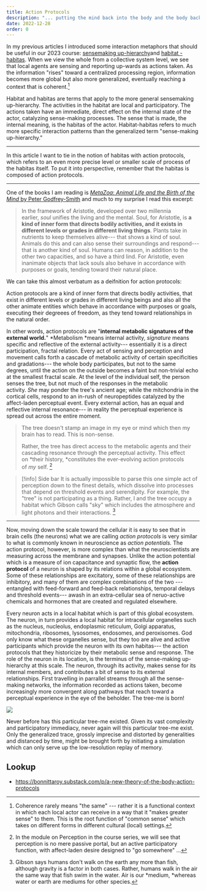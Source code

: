 ```yaml
---
title: Action Protocols
description: "... putting the mind back into the body and the body back into nature"
date: 2022-12-28
order: 0
---
```


In my previous articles I introduced some interaction metaphors that should be useful in our 2023 course: [sensemaking up-hierarchy](new-theory-of-the-body/up-hierarchy)and [habitat - habitas](new-theory-of-the-body/habitat-and-habitas). When we view the whole from a collective system level, we see that local agents are sensing and reporting up-wards as actions taken. As the information "rises" toward a centralized processing region, information becomes more global but also more generalized, eventually reaching a context that is coherent.[^1]

Habitat and habitas are terms that apply to the more general sensemaking up-hierarchy. The activities in the habitat are local and participatory. The actions taken have an immediate, direct effect on the internal state of the actor, catalyzing sense-making processes. The sense that is made, the internal meaning, is the habitas of the actor. Habitat-habitas refers to much more specific interaction patterns than the generalized term "sense-making up-hierarchy."

---

In this article I want to tie in the notion of habitas with action protocols, which refers to an even more precise level or smaller scale of process of the habitas itself. To put it into perspective, remember that the habitas is composed of action protocols.

---

One of the books I am reading is *[MetaZoa](https://www.amazon.com/Metazoa-Animal-Life-Birth-Mind/dp/0374207941/ref=sr_1_3?crid=FEFFF9OC1RIK&keywords=peter+godfrey-smith&qid=1671553152&sprefix=peter+godfrey%2Caps%2C179&sr=8-3)*[:](https://www.amazon.com/Metazoa-Animal-Life-Birth-Mind/dp/0374207941/ref=sr_1_3?crid=FEFFF9OC1RIK&keywords=peter+godfrey-smith&qid=1671553152&sprefix=peter+godfrey%2Caps%2C179&sr=8-3)*[ Animal Life and the Birth of the Mind](https://www.amazon.com/Metazoa-Animal-Life-Birth-Mind/dp/0374207941/ref=sr_1_3?crid=FEFFF9OC1RIK&keywords=peter+godfrey-smith&qid=1671553152&sprefix=peter+godfrey%2Caps%2C179&sr=8-3)*[ by Peter Godfrey-Smith](https://www.amazon.com/Metazoa-Animal-Life-Birth-Mind/dp/0374207941/ref=sr_1_3?crid=FEFFF9OC1RIK&keywords=peter+godfrey-smith&qid=1671553152&sprefix=peter+godfrey%2Caps%2C179&sr=8-3) and much to my surprise I read this excerpt:

> In the framework of Aristotle, developed over two millennia earlier, *soul* unifies the living and the mental. Soul, for Aristotle, is **a kind of inner form that directs bodily activities, and it exists in different levels or grades in different living things**. Plants take in nutrients to keep themselves alive--- that shows a kind of soul. Animals do this and can also sense their surroundings and respond--- that is another kind of soul. Humans can reason, in addition to the other two capacities, and so have a third lind. For Aristotle, even inanimate objects that lack souls also behave in accordance with purposes or goals, tending toward their natural place.

We can take this almost verbatum as a deifnition for action protocols:

Action protocols are a kind of inner form that directs bodily activities, that exist in different levels or grades in different living beings and also all the other animate entities which behave in accordance with purposes or goals, executing their degreees of freedom, as they tend toward relationships in the natural order.

In other words, action protocols are "**internal metabolic signatures of the external world.**" *Metabolism *means internal activity, *signature* means specific and reflective of the external activity--- essentially it is a direct participation, fractal relation. Every act of sensing and perception and movement calls forth a cascade of metabolic activity of certain specificities and gradations--- the whole body participates, but not to the same degrees, until the action on the outside becomes a faint but non-trivial echo at the smallest fractal scale. At the level of the individual self, the person senses the tree, but not much of the responses in the metabolic activity. *She* may ponder the tree's ancient age; while the mitchondria in the cortical cells, respond to an in-rush of neuropeptides catalyzed by the affect-laden perceptual event. Every external action, has an equal and reflective internal resonance--- in reality the perceptual experience is spread out across the entire moment.

> The tree doesn't stamp an image in my eye or mind which then my brain has to read. This is non-sense.
>
> Rather, the tree has direct access to the metabolic agents and their cascading resonance through the perceptual activity. This effect on *their history, *constitutes the ever-evolving action protocols of *my* self. [^2]

> [!info] Side bar
> It is actually impossible to parse this one simple act of perception down to the finest details, which dissolve into processes that depend on threshold events and serendipity. For example, the "tree" is not participating as a thing. Rather, I and the tree occupy a habitat which Gibson calls "sky" which includes the atmosphere and light photons and their interactions. [^3]

* * * * *

Now, moving down the scale toward the cellular it is easy to see that in brain cells (the neurons) what we are calling *action protocols* is very similar to what is commonly known in neuroscience as *action potentials.* The action protocol, however, is more complex than what the neuroscientists are measuring across the membrane and synapses. Unlike the action potential which is a measure of ion capacitance and synaptic flow, the **action protocol** of a neuron is shaped by its relations within a global ecosystem. Some of these relationships are excitatory, some of these relationships are inhibitory, and many of them are complex combinations of the two --- entangled with feed-forward and feed-back relationships, temporal delays and threshold events--- awash in an extra-cellular sea of neruo-active chemicals and hormones that are created and regulated elsewhere.

Every neuron acts in a local habitat which is part of this global ecosystem. The neuron, in turn provides a local habitat for intracellular organelles such as the nucleus, nucleolus, endoplasmic reticulum, Golgi apparatus, mitochondria, ribosomes, lysosomes, endosomes, and peroxisomes. God only know what these organelles sense, but they too are alive and active participants which provide the neuron with its own habitas--- the action protocols that they historicize by their metabolic sense and response. The role of the neuron in its location, is the terminus of the sense-making up-hierarchy at this scale. The neuron, through its activity, makes sense for its internal members, and contributes a bit of sense to its external relationships. First travelling in parrallel streams through all the sense-making networks, the information recorded as actions taken, become increasingly more convergent along pathways that reach toward a perceptual experience in the eye of the beholder. The tree-me is born!

![](images/the-tree-me-is-born.jpg)

Never before has this particular tree-me existed. Given its vast complexity and participatory immediacy, never again will this particular tree-me exist. Only the generalized trace, grossly imprecise and distorted by generalities and distanced by time, might be brought forth by initiating a simulation which can only serve up the low-resolution replay of memory.

## Lookup

- https://bonnittaroy.substack.com/p/a-new-theory-of-the-body-action-protocols

[^1]: Coherence rarely means "the same" --- rather it is a functional context in which each local actor can receive in a way that it "makes greater sense" to them. This is the root function of "common sense" which takes on different forms in different cultural (local) settings.

[^2]: In the module on Perception in the course series, we will see that perception is no mere passive portal, but an active participatory function, with affect-laden desire designed to "go somewhere" ...

[^3]: Gibson says humans don't walk on the earth any more than fish, although gravity is a factor in both cases. Rather, humans walk in the air the same way that fish swim in the water. Air is our *medium, *whereas water or earth are mediums for other species.


